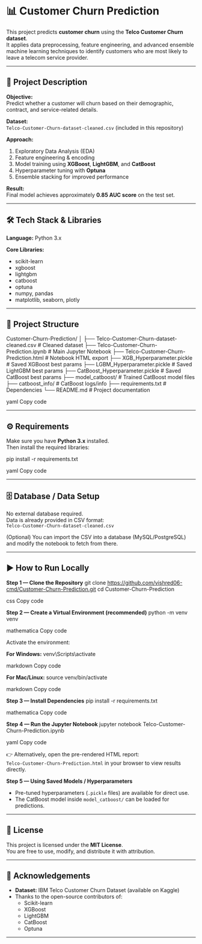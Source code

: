 # 📊 Customer Churn Prediction

This project predicts **customer churn** using the **Telco Customer Churn dataset**.  
It applies data preprocessing, feature engineering, and advanced ensemble machine learning techniques to identify customers who are most likely to leave a telecom service provider.

---

## 🚀 Project Description

**Objective:**  
Predict whether a customer will churn based on their demographic, contract, and service-related details.

**Dataset:**  
`Telco-Customer-Churn-dataset-cleaned.csv` (included in this repository)

**Approach:**
1. Exploratory Data Analysis (EDA)  
2. Feature engineering & encoding  
3. Model training using **XGBoost**, **LightGBM**, and **CatBoost**  
4. Hyperparameter tuning with **Optuna**  
5. Ensemble stacking for improved performance  

**Result:**  
Final model achieves approximately **0.85 AUC score** on the test set.

---

## 🛠️ Tech Stack & Libraries

**Language:** Python 3.x  

**Core Libraries:**
- scikit-learn  
- xgboost  
- lightgbm  
- catboost  
- optuna  
- numpy, pandas  
- matplotlib, seaborn, plotly  

---

## 📂 Project Structure

Customer-Churn-Prediction/
│
├── Telco-Customer-Churn-dataset-cleaned.csv # Cleaned dataset
├── Telco-Customer-Churn-Prediction.ipynb # Main Jupyter Notebook
├── Telco-Customer-Churn-Prediction.html # Notebook HTML export
├── XGB_Hyperparameter.pickle # Saved XGBoost best params
├── LGBM_Hyperparameter.pickle # Saved LightGBM best params
├── CatBoost_Hyperparameter.pickle # Saved CatBoost best params
├── model_catboost/ # Trained CatBoost model files
├── catboost_info/ # CatBoost logs/info
├── requirements.txt # Dependencies
└── README.md # Project documentation

yaml
Copy code

---

## ⚙️ Requirements

Make sure you have **Python 3.x** installed.  
Then install the required libraries:

pip install -r requirements.txt

yaml
Copy code

---

## 🗄️ Database / Data Setup

No external database required.  
Data is already provided in CSV format:  
`Telco-Customer-Churn-dataset-cleaned.csv`

(Optional) You can import the CSV into a database (MySQL/PostgreSQL) and modify the notebook to fetch from there.

---

## ▶️ How to Run Locally

**Step 1 — Clone the Repository**
git clone https://github.com/vishred06-cmd/Customer-Churn-Prediction.git
cd Customer-Churn-Prediction

css
Copy code

**Step 2 — Create a Virtual Environment (recommended)**
python -m venv venv

mathematica
Copy code

Activate the environment:

**For Windows:**
venv\Scripts\activate

markdown
Copy code

**For Mac/Linux:**
source venv/bin/activate

markdown
Copy code

**Step 3 — Install Dependencies**
pip install -r requirements.txt

mathematica
Copy code

**Step 4 — Run the Jupyter Notebook**
jupyter notebook Telco-Customer-Churn-Prediction.ipynb

yaml
Copy code

👉 Alternatively, open the pre-rendered HTML report:  
`Telco-Customer-Churn-Prediction.html` in your browser to view results directly.

**Step 5 — Using Saved Models / Hyperparameters**
- Pre-tuned hyperparameters (`.pickle` files) are available for direct use.  
- The CatBoost model inside `model_catboost/` can be loaded for predictions.

---

## 📜 License

This project is licensed under the **MIT License**.  
You are free to use, modify, and distribute it with attribution.

---

## 🙌 Acknowledgements

- **Dataset:** IBM Telco Customer Churn Dataset (available on Kaggle)  
- Thanks to the open-source contributors of:
  - Scikit-learn  
  - XGBoost  
  - LightGBM  
  - CatBoost  
  - Optuna  

---
